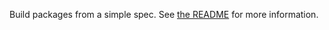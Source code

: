 Build packages from a simple spec. See [the README][readme] for more
information.

[readme]: https://github.com/asteris-llc/hammer
